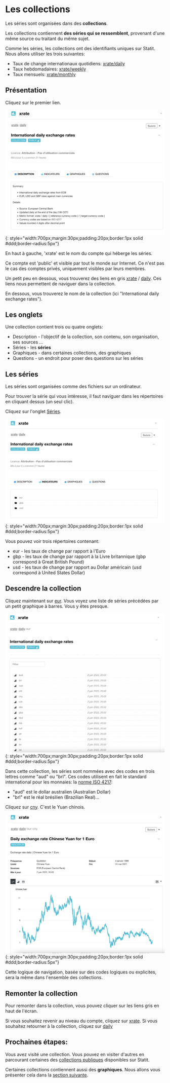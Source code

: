 # Les collections

Les séries sont organisées dans des **collections**.

Les collections contiennent **des séries qui se ressemblent**, provenant d'une même source ou traitant du même sujet.

Comme les séries, les collections ont des identifiants uniques sur Statit. Nous allons utiliser les trois suivantes:

- Taux de change internationaux quotidiens: [xrate/daily](https://www.gostatit.com/xrate/daily)
- Taux hebdomadaires: [xrate/weekly](https://www.gostatit.com/xrate/weekly)
- Taux mensuels: [xrate/monthly](https://www.gostatit.com/xrate/monthly)

## Présentation

Cliquez sur le premier lien.

![Collection](/img/user-fr_gs_org_1.png){: style="width:700px;margin:30px;padding:20px;border:1px solid #ddd;border-radius:5px"}

En haut à gauche, 'xrate' est le nom du compte qui héberge les séries.

Ce compte est 'public' et visible par tout le monde sur Internet. Ce n'est pas le cas des comptes privés, uniquement visibles par leurs membres.

Un petit peu en dessous, vous trouverez des liens en gris [xrate](https://www.gostatit.com/xrate) / [daily](https://www.gostatit.com/xrate/daily). Ces liens nous permettent de naviguer dans la collection.

En dessous, vous trouverez le nom de la collection (ici "International daily exchange rates").


## Les onglets

Une collection contient trois ou quatre onglets:

- Description - l'objectif de la collection, son contenu, son organisation, ses sources ...
- Séries - les **séries**
- Graphiques - dans certaines collections, des graphiques
- Questions - un endroit pour poser des questions sur les séries


## Les séries

Les séries sont organisées comme des fichiers sur un ordinateur.

Pour trouver la série qui vous intéresse, il faut naviguer dans les répertoires en cliquant dessus (un seul clic).

Cliquez sur l'onglet [Séries](https://www.gostatit.com/xrate/daily?tab=metrics).

![xrate/daily](/img/user-fr_gs_metrics_0.png){: style="width:700px;margin:30px;padding:20px;border:1px solid #ddd;border-radius:5px"}

Vous pouvez voir trois répertoires contenant:

- eur - les taux de change par rapport à l'Euro
- gbp - les taux de change par rapport à la Livre britannique (gbp correspond à Great British Pound)
- usd - les taux de change par rapport au Dollar américain (usd correspond à United States Dollar)

## Descendre la collection

Cliquez maintenant sur [eur](https://www.gostatit.com/xrate/daily/eur). Vous voyez une liste de séries précédées par un petit graphique à barres. Vous y êtes presque.

![xrate/daily/eur](/img/user-fr_gs_metrics_1.png){: style="width:700px;margin:30px;padding:20px;border:1px solid #ddd;border-radius:5px"}

Dans cette collection, les séries sont nommées avec des codes en trois lettres comme "aud" ou "brl". Ces codes utilisent en fait le standard international pour les monnaies: la [norme ISO 4217](https://fr.wikipedia.org/wiki/ISO_4217):

- "aud" est le dollar australien (Australian Dollar)
- "brl" est le réal brésilien (Brazilian Real)...

Cliquez sur [cny](https://www.gostatit.com/xrate/daily/eur/cny). C'est le Yuan chinois.

![xrate/daily](/img/user-fr_gs_metrics_2.png){: style="width:700px;margin:30px;padding:20px;border:1px solid #ddd;border-radius:5px"}

Cette logique de navigation, basée sur des codes logiques ou explicites, sera la même dans l'ensemble des collections.

## Remonter la collection

Pour remonter dans la collection, vous pouvez cliquer sur les liens gris en haut de l'écran.

Si vous souhaitez revenir au niveau du compte, cliquez sur [xrate](https://www.gostatit.com/xrate). Si vous souhaitez retourner à la collection, cliquez sur [daily](https://www.gostatit.com/xrate/daily)

## Prochaines étapes:

Vous avez visité une collection. Vous pouvez en visiter d'autres en parcourant certaines des [collections publiques](https://gostatit.com/public) disponibles sur Statit.

Certaines collections contiennent aussi des **graphiques**. Nous allons vous présenter cela dans la [section suivante](/gs/charts).

